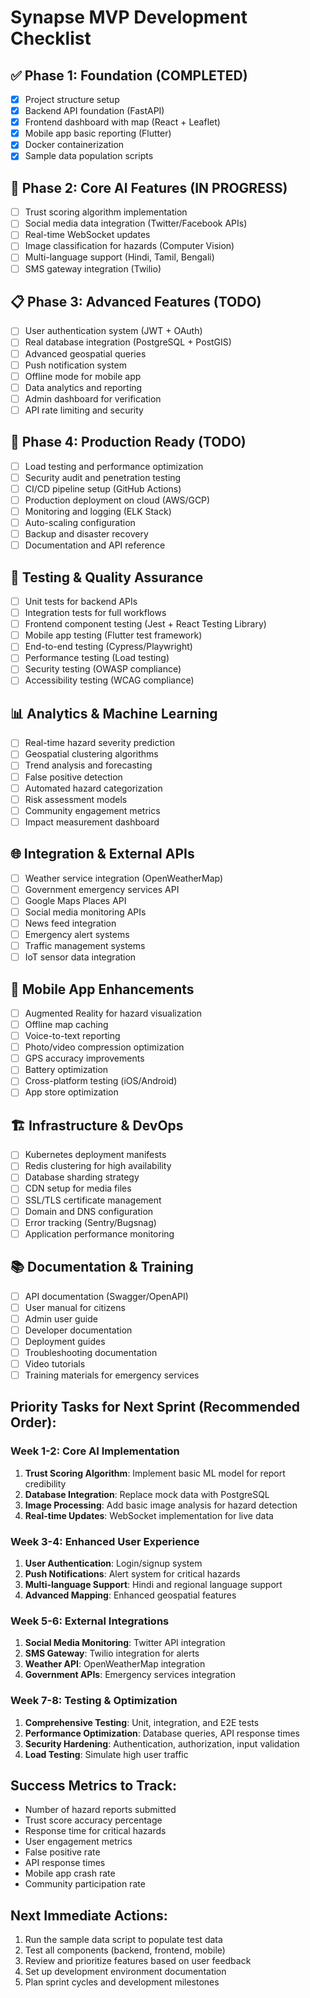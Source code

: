 # Synapse MVP Development Checklist

## ✅ Phase 1: Foundation (COMPLETED)
- [x] Project structure setup
- [x] Backend API foundation (FastAPI)
- [x] Frontend dashboard with map (React + Leaflet)
- [x] Mobile app basic reporting (Flutter)
- [x] Docker containerization
- [x] Sample data population scripts

## 🔄 Phase 2: Core AI Features (IN PROGRESS)
- [ ] Trust scoring algorithm implementation
- [ ] Social media data integration (Twitter/Facebook APIs)
- [ ] Real-time WebSocket updates
- [ ] Image classification for hazards (Computer Vision)
- [ ] Multi-language support (Hindi, Tamil, Bengali)
- [ ] SMS gateway integration (Twilio)

## 📋 Phase 3: Advanced Features (TODO)
- [ ] User authentication system (JWT + OAuth)
- [ ] Real database integration (PostgreSQL + PostGIS)
- [ ] Advanced geospatial queries
- [ ] Push notification system
- [ ] Offline mode for mobile app
- [ ] Data analytics and reporting
- [ ] Admin dashboard for verification
- [ ] API rate limiting and security

## 🚀 Phase 4: Production Ready (TODO)
- [ ] Load testing and performance optimization
- [ ] Security audit and penetration testing
- [ ] CI/CD pipeline setup (GitHub Actions)
- [ ] Production deployment on cloud (AWS/GCP)
- [ ] Monitoring and logging (ELK Stack)
- [ ] Auto-scaling configuration
- [ ] Backup and disaster recovery
- [ ] Documentation and API reference

## 🧪 Testing & Quality Assurance
- [ ] Unit tests for backend APIs
- [ ] Integration tests for full workflows
- [ ] Frontend component testing (Jest + React Testing Library)
- [ ] Mobile app testing (Flutter test framework)
- [ ] End-to-end testing (Cypress/Playwright)
- [ ] Performance testing (Load testing)
- [ ] Security testing (OWASP compliance)
- [ ] Accessibility testing (WCAG compliance)

## 📊 Analytics & Machine Learning
- [ ] Real-time hazard severity prediction
- [ ] Geospatial clustering algorithms
- [ ] Trend analysis and forecasting
- [ ] False positive detection
- [ ] Automated hazard categorization
- [ ] Risk assessment models
- [ ] Community engagement metrics
- [ ] Impact measurement dashboard

## 🌐 Integration & External APIs
- [ ] Weather service integration (OpenWeatherMap)
- [ ] Government emergency services API
- [ ] Google Maps Places API
- [ ] Social media monitoring APIs
- [ ] News feed integration
- [ ] Emergency alert systems
- [ ] Traffic management systems
- [ ] IoT sensor data integration

## 📱 Mobile App Enhancements
- [ ] Augmented Reality for hazard visualization
- [ ] Offline map caching
- [ ] Voice-to-text reporting
- [ ] Photo/video compression optimization
- [ ] GPS accuracy improvements
- [ ] Battery optimization
- [ ] Cross-platform testing (iOS/Android)
- [ ] App store optimization

## 🏗️ Infrastructure & DevOps
- [ ] Kubernetes deployment manifests
- [ ] Redis clustering for high availability
- [ ] Database sharding strategy
- [ ] CDN setup for media files
- [ ] SSL/TLS certificate management
- [ ] Domain and DNS configuration
- [ ] Error tracking (Sentry/Bugsnag)
- [ ] Application performance monitoring

## 📚 Documentation & Training
- [ ] API documentation (Swagger/OpenAPI)
- [ ] User manual for citizens
- [ ] Admin user guide
- [ ] Developer documentation
- [ ] Deployment guides
- [ ] Troubleshooting documentation
- [ ] Video tutorials
- [ ] Training materials for emergency services

## Priority Tasks for Next Sprint (Recommended Order):

### Week 1-2: Core AI Implementation
1. **Trust Scoring Algorithm**: Implement basic ML model for report credibility
2. **Database Integration**: Replace mock data with PostgreSQL
3. **Image Processing**: Add basic image analysis for hazard detection
4. **Real-time Updates**: WebSocket implementation for live data

### Week 3-4: Enhanced User Experience
1. **User Authentication**: Login/signup system
2. **Push Notifications**: Alert system for critical hazards
3. **Multi-language Support**: Hindi and regional language support
4. **Advanced Mapping**: Enhanced geospatial features

### Week 5-6: External Integrations
1. **Social Media Monitoring**: Twitter API integration
2. **SMS Gateway**: Twilio integration for alerts
3. **Weather API**: OpenWeatherMap integration
4. **Government APIs**: Emergency services integration

### Week 7-8: Testing & Optimization
1. **Comprehensive Testing**: Unit, integration, and E2E tests
2. **Performance Optimization**: Database queries, API response times
3. **Security Hardening**: Authentication, authorization, input validation
4. **Load Testing**: Simulate high user traffic

## Success Metrics to Track:
- Number of hazard reports submitted
- Trust score accuracy percentage
- Response time for critical hazards
- User engagement metrics
- False positive rate
- API response times
- Mobile app crash rate
- Community participation rate

## Next Immediate Actions:
1. Run the sample data script to populate test data
2. Test all components (backend, frontend, mobile)
3. Review and prioritize features based on user feedback
4. Set up development environment documentation
5. Plan sprint cycles and development milestones